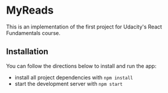 # MyReads

This is an implementation of the first project for  Udacity's React Fundamentals course.

## Installation

You can follow the directions below to install and run the app:

* install all project dependencies with `npm install`
* start the development server with `npm start`
